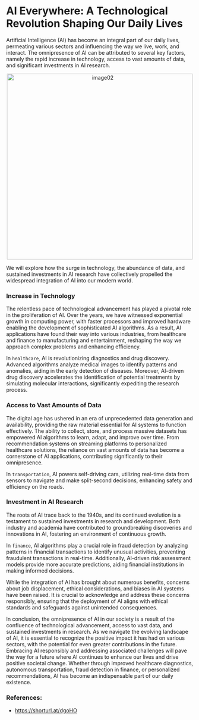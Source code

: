 # AI Everywhere: A Technological Revolution Shaping Our Daily Lives

Artificial Intelligence (AI) has become an integral part of our daily lives, permeating various sectors and influencing the way we live, work, and interact. The omnipresence of AI can be attributed to several key factors, namely the rapid increase in technology, access to vast amounts of data, and significant investments in AI research.

<p align="center">
	<img src="./image/should-ai-replace-scientists-images02.png" alt="image02" width="500">
</p>

We will explore how the surge in technology, the abundance of data, and sustained investments in AI research have collectively propelled the widespread integration of AI into our modern world.

### Increase in Technology

The relentless pace of technological advancement has played a pivotal role in the proliferation of AI. Over the years, we have witnessed exponential growth in computing power, with faster processors and improved hardware enabling the development of sophisticated AI algorithms. As a result, AI applications have found their way into various industries, from healthcare and finance to manufacturing and entertainment, reshaping the way we approach complex problems and enhancing efficiency.

In `healthcare`, AI is revolutionizing diagnostics and drug discovery. Advanced algorithms analyze medical images to identify patterns and anomalies, aiding in the early detection of diseases. Moreover, AI-driven drug discovery accelerates the identification of potential treatments by simulating molecular interactions, significantly expediting the research process.

### Access to Vast Amounts of Data

The digital age has ushered in an era of unprecedented data generation and availability, providing the raw material essential for AI systems to function effectively. The ability to collect, store, and process massive datasets has empowered AI algorithms to learn, adapt, and improve over time. From recommendation systems on streaming platforms to personalized healthcare solutions, the reliance on vast amounts of data has become a cornerstone of AI applications, contributing significantly to their omnipresence.

In `transportation`, AI powers self-driving cars, utilizing real-time data from sensors to navigate and make split-second decisions, enhancing safety and efficiency on the roads.

### Investment in AI Research

The roots of AI trace back to the 1940s, and its continued evolution is a testament to sustained investments in research and development. Both industry and academia have contributed to groundbreaking discoveries and innovations in AI, fostering an environment of continuous growth.

In `finance`, AI algorithms play a crucial role in fraud detection by analyzing patterns in financial transactions to identify unusual activities, preventing fraudulent transactions in real-time. Additionally, AI-driven risk assessment models provide more accurate predictions, aiding financial institutions in making informed decisions.


While the integration of AI has brought about numerous benefits, concerns about job displacement, ethical considerations, and biases in AI systems have been raised. It is crucial to acknowledge and address these concerns responsibly, ensuring that the deployment of AI aligns with ethical standards and safeguards against unintended consequences.


In conclusion, the omnipresence of AI in our society is a result of the confluence of technological advancement, access to vast data, and sustained investments in research. As we navigate the evolving landscape of AI, it is essential to recognize the positive impact it has had on various sectors, with the potential for even greater contributions in the future. Embracing AI responsibly and addressing associated challenges will pave the way for a future where AI continues to enhance our lives and drive positive societal change. Whether through improved healthcare diagnostics, autonomous transportation, fraud detection in finance, or personalized recommendations, AI has become an indispensable part of our daily existence.

### References:
- https://shorturl.at/dgoHO
